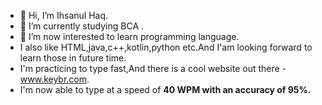 - 👋 Hi, I’m Ihsanul Haq.
- 🌱 I’m currently studying BCA .
- 👀 I’m now interested to learn programming language.
- I also like HTML,java,c++,kotlin,python etc.And I'am looking forward to learn those in future time.
-  I'm practicing to type fast,And there is a cool website out there - <a href="https://www.keybr.com/">www.keybr.com</a>.
-  I'm now able to type at a speed of <b>40 WPM<b> with an accuracy of <b>95%<b>.
 <!---ihsanul1234/ihsanul1234 is a ✨ special ✨ repository because its `README.md` (this file) appears on your GitHub profile.
You can click the Preview link to take a look at your changes.
--->
